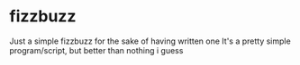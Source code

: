 # fizzbuzz
Just a simple fizzbuzz for the sake of having written one
It's a pretty simple program/script, but better than nothing i guess
